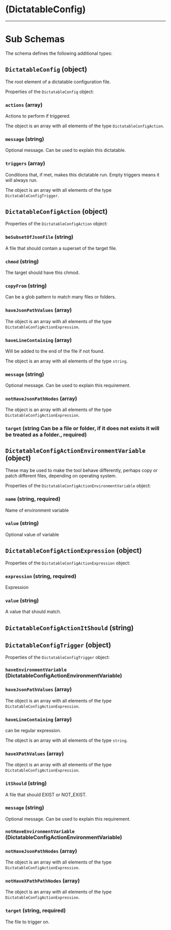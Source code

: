 # (DictatableConfig)

---

# Sub Schemas

The schema defines the following additional types:

## `DictatableConfig` (object)

The root element of a dictatable configuration file.

Properties of the `DictatableConfig` object:

### `actions` (array)

Actions to perform if triggered.

The object is an array with all elements of the type `DictatableConfigAction`.

### `message` (string)

Optional message. Can be used to explain this dictatable.

### `triggers` (array)

Conditions that, if met, makes this dictatable run. Empty triggers means it will always run.

The object is an array with all elements of the type `DictatableConfigTrigger`.

## `DictatableConfigAction` (object)

Properties of the `DictatableConfigAction` object:

### `beSubsetOfJsonFile` (string)

A file that should contain a superset of the target file.

### `chmod` (string)

The target should have this chmod.

### `copyFrom` (string)

Can be a glob pattern to match many files or folders.

### `haveJsonPathValues` (array)

The object is an array with all elements of the type `DictatableConfigActionExpression`.

### `haveLineContaining` (array)

Will be added to the end of the file if not found.

The object is an array with all elements of the type `string`.

### `message` (string)

Optional message. Can be used to explain this requirement.

### `notHaveJsonPathNodes` (array)

The object is an array with all elements of the type `DictatableConfigActionExpression`.

### `target` (string Can be a file or folder, if it does not exists it will be treated as a folder., required)

## `DictatableConfigActionEnvironmentVariable` (object)

These may be used to make the tool behave differently, perhaps
copy or patch different files, depending on operating system.

Properties of the `DictatableConfigActionEnvironmentVariable` object:

### `name` (string, required)

Name of environment variable

### `value` (string)

Optional value of variable

## `DictatableConfigActionExpression` (object)

Properties of the `DictatableConfigActionExpression` object:

### `expression` (string, required)

Expression

### `value` (string)

A value that should match.

## `DictatableConfigActionItShould` (string)

## `DictatableConfigTrigger` (object)

Properties of the `DictatableConfigTrigger` object:

### `haveEnvironmentVariable` (DictatableConfigActionEnvironmentVariable)

### `haveJsonPathValues` (array)

The object is an array with all elements of the type `DictatableConfigActionExpression`.

### `haveLineContaining` (array)

can be regular expression.

The object is an array with all elements of the type `string`.

### `haveXPathValues` (array)

The object is an array with all elements of the type `DictatableConfigActionExpression`.

### `itShould` (string)

A file that should EXIST or NOT_EXIST.

### `message` (string)

Optional message. Can be used to explain this requirement.

### `notHaveEnvironmentVariable` (DictatableConfigActionEnvironmentVariable)

### `notHaveJsonPathNodes` (array)

The object is an array with all elements of the type `DictatableConfigActionExpression`.

### `notHaveXPathPathNodes` (array)

The object is an array with all elements of the type `DictatableConfigActionExpression`.

### `target` (string, required)

The file to trigger on.